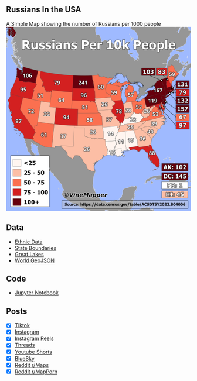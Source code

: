 ## Russians In the USA
A Simple Map showing the number of Russians per 1000 people
![Map](Russians_in_USA.png)

## Data
* [Ethnic Data](https://data.census.gov/table/ACSDT5Y2022.B04006?q=People%20Reporting%20Ancestry&g=010XX00US$0400000)
* [State Boundaries](https://www.census.gov/geographies/mapping-files/time-series/geo/carto-boundary-file.html)
* [Great Lakes](https://usicecenter.gov/Products/GreatLakesData)
* [World GeoJSON](https://public.opendatasoft.com/explore/dataset/world-administrative-boundaries/export/?flg=en-us)


## Code
* [Jupyter Notebook](FormatData.ipynb)

## Posts
- [x] [Tiktok](https://www.tiktok.com/@vinemapper/video/7444735045568335150)
- [x] [Instagram](https://www.instagram.com/p/DDUxmw3P4N1/)
- [x] [Instagram Reels](https://www.instagram.com/reel/DDWCnTxRzEo/)
- [x] [Threads](https://www.threads.net/@vinemapper/post/DDUxnQnPliC)
- [x] [Youtube Shorts](https://www.youtube.com/shorts/Yec-j0ltLCM)
- [x] [BlueSky](https://bsky.app/profile/vinemapper.bsky.social/post/3lcsnwyz2f226)
- [x] [Reddit r/Maps](https://www.reddit.com/r/Maps/comments/1h9mzid/russians_per_10k_people_in_the_usa/)
- [x] [Reddit r/MapPorn](https://www.reddit.com/r/MapPorn/comments/1h9mzrp/russians_per_10k_people_in_the_usa/)
